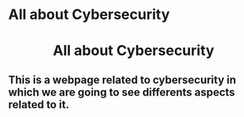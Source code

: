 # All about Cybersecurity
<h1 style="text-align: center;"><strong>All about Cybersecurity</strong></h1>
<h2><strong>This is a webpage related to cybersecurity in which we are going to see differents aspects related to it.</strong></h2>
<h3>&nbsp;</h3>
<h1 style="text-align: center;">&nbsp;</h1>

